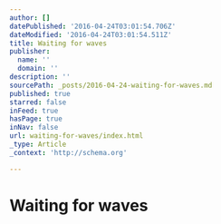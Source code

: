 ```yaml
---
author: []
datePublished: '2016-04-24T03:01:54.706Z'
dateModified: '2016-04-24T03:01:54.511Z'
title: Waiting for waves
publisher:
  name: ''
  domain: ''
description: ''
sourcePath: _posts/2016-04-24-waiting-for-waves.md
published: true
starred: false
inFeed: true
hasPage: true
inNav: false
url: waiting-for-waves/index.html
_type: Article
_context: 'http://schema.org'

---
```

# Waiting for waves